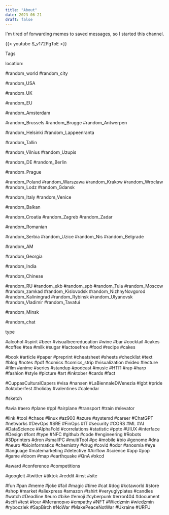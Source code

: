 ```yaml
---
title: "About"
date: 2023-06-21
draft: false
---
```


I'm tired of forwarding memes to saved messages, so I started this channel.

{{< youtube S_v172PgToE >}}

Tags

location:

#random_world
#random_city

#random_USA

#random_UK

#random_EU

#random_Amsterdam

#random_Brussels
#random_Brugge
#random_Antwerpen

#random_Helsinki
#random_Lappeenranta

#random_Tallin

#random_Vilnius
#random_Uzupis

#random_DE
#random_Berlin

#random_Prague

#random_Poland
#random_Warszawa
#random_Krakow
#random_Wroclaw
#random_Lodz
#random_Gdansk

#random_Italy
#random_Venice

#random_Balkan

#random_Croatia
#random_Zagreb
#random_Zadar

#random_Romanian

#random_Serbia
#random_Uzice
#random_Nis
#random_Belgrade

#random_AM

#random_Georgia

#random_India

#random_Chinese

#random_RU
#random_ekb
#random_spb
#random_Tula
#random_Moscow
#random_zamkad
#random_Kislovodsk
#random_NizhnyNovgorod
#random_Kaliningrad
#random_Rybinsk
#random_Ulyanovsk
#random_Vladimir
#random_Tavatui

#random_Minsk

#random_chat

type

#alcohol
#spirit
#beer
#visualbeereducation
#wine
#bar
#cocktail
#cakes
#coffee
#tea
#milk
#sugar
#lactosefree
#food
#recipe
#cakes

#book
#article
#paper
#preprint
#cheatsheet
#sheets
#checklist
#text
#blog
#notes
#pdf
#comics
#comics_strip
#visualization
#video
#lecture
#film
#anime
#series
#standup
#podcast
#music
#НТП
#rap
#harp
#fashion
#style
#picture
#art
#inktober
#cards
#fact

#CuppasCulturalCapers
#visa
#nansen
#LaBiennaleDiVenezia
#lgbt
#pride
#oktoberfest
#holiday
#valentines
#calendar

#sketch

#avia
#aero
#plane
#ppl
#airplane
#transport
#train
#elevator

#link
#tool
#chaos
#linux
#az900
#azure
#systemd
#career
#ChatGPT
#networks
#DevOps
#SRE
#FinOps
#IT
#security
#CORS
#ML
#AI
#DataScience
#AlphaFold
#correlations
#statistic
#pptx
#UIUX
#interface
#Design
#font
#type
#NFC
#github
#code
#engineering
#Robots
#3Dprinters
#dron
#smallPC
#multiTool
#pc
#mobile
#bio
#genome
#dna
#neuro
#bioinformatics
#chemistry
#drug
#covid
#odor
#anosmia
#eye
#language
#matemarketing
#detective
#Airflow
#science
#app
#pop
#game
#doom
#map
#earthquake
#QnA
#xkcd

#award
#conference
#competitions

#googleit
#twitter
#tiktok
#reddit
#inst
#site

#fun
#pan
#meme
#joke
#fail
#magic
#time
#cat
#dog
#kotaworld
#store
#shop
#market
#aliexpress
#amazon
#tshirt
#veryuglyplates
#candles
#watch
#Deadline 
#euro
#bike
#emoji
#cyberpunk
#error404
#document
#scifi
#test
#tour
#Метапорно
#empathy
#NFT
#Wiedzmin
#wiedżmin
#ryboczlek
#SapBirch
#NoWar
#MakePeaceNotWar
#Ukraine
#URFU